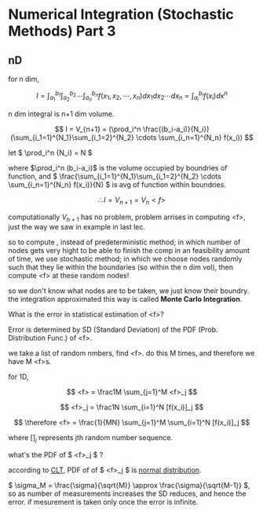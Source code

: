 # Numerical Integration (Stochastic Methods) Part 3

## nD

for n dim,

$$ I = \int_{a_1}^{b_1}\int_{a_2}^{b_2}\cdots\int_{a_n}^{b_n} f(x_1, x_2, \cdots, x_n) dx_1 dx_2 \cdots dx_n = \int_{a_i}^{b_i} f(x_i) dx^n $$

n dim integral is n+1 dim volume.

$$ I = V_{n+1} = (\prod_i^n \frac{(b_i-a_i)}{N_i}) (\sum_{i_1=1}^{N_1}\sum_{i_1=2}^{N_2} \cdots \sum_{i_n=1}^{N_n} f(x_i)) $$

let $ \prod_i^n {N_i} = N $

where $\prod_i^n (b_i-a_i)$ is the volume occupied by boundries of function, and $ \frac{\sum_{i_1=1}^{N_1}\sum_{i_1=2}^{N_2} \cdots \sum_{i_n=1}^{N_n} f(x_i)}{N} $ is avg of function within boundries.

$$ \therefore I = V_{n+1} = V_n <f> $$

computationally $V_{n+1}$ has no problem, problem arrises in computing \<f>, just the way we saw in example in last lec.

so to compute <f>, instead of predeterministic method; in which number of nodes gets very hight to be able to finish the comp in an feasibility amount of time, we use stochastic method; in which we choose nodes randomly such that they lie within the boundaries (so within the n dim vol), then compute \<f> at these random nodes!

so we don't know what nodes are to be taken, we just know their boundry. the integration approximated this way is called **Monte Carlo Integration**.

What is the error in statistical estimation of \<f>?

Error is determined by SD (Standard Deviation) of the PDF (Prob. Distribution Func.) of \<f>.

we take a list of random nmbers, find \<f>. do this M times, and therefore we have M \<f>s.

for 1D,

$$ <f> = \frac1M \sum_{j=1}^M <f>_j $$

$$ <f>_j = \frac1N \sum_{i=1}^N [f(x_i)]_j $$

$$ \therefore <f> = \frac{1}{MN} \sum_{j=1}^M \sum_{i=1}^N [f(x_i)]_j $$

where $[ ]_j$ represents jth random number sequence.

what's the PDF of $ \<f>_j $ ?

according to [CLT](https://en.wikipedia.org/wiki/Central_limit_theorem), PDF of of $ \<f>_j $ is [normal distribution](https://en.wikipedia.org/wiki/Normal_distribution).

$ \sigma_M = \frac{\sigma}{\sqrt{M}} \approx \frac{\sigma}{\sqrt{M-1}} $, so as number of measurements increases the SD reduces, and hence the error. if mesurement is taken only once the error is infinite.